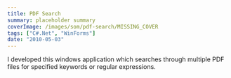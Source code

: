 ```yaml
---
title: PDF Search
summary: placeholder summary
coverImage: /images/som/pdf-search/MISSING_COVER
tags: ["C#.Net", "WinForms"]
date: "2010-05-03"
---
```


I developed this windows application which searches through multiple PDF files for specified keywords or regular expressions.
